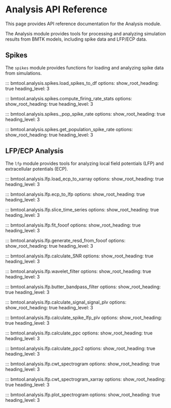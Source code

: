 # Analysis API Reference

This page provides API reference documentation for the Analysis module.

The Analysis module provides tools for processing and analyzing simulation results from BMTK models, including spike data and LFP/ECP data.

## Spikes

The `spikes` module provides functions for loading and analyzing spike data from simulations.

::: bmtool.analysis.spikes.load_spikes_to_df
    options:
      show_root_heading: true
      heading_level: 3

::: bmtool.analysis.spikes.compute_firing_rate_stats
    options:
      show_root_heading: true
      heading_level: 3

::: bmtool.analysis.spikes._pop_spike_rate
    options:
      show_root_heading: true
      heading_level: 3

::: bmtool.analysis.spikes.get_population_spike_rate
    options:
      show_root_heading: true
      heading_level: 3

## LFP/ECP Analysis

The `lfp` module provides tools for analyzing local field potentials (LFP) and extracellular potentials (ECP).

::: bmtool.analysis.lfp.load_ecp_to_xarray
    options:
      show_root_heading: true
      heading_level: 3

::: bmtool.analysis.lfp.ecp_to_lfp
    options:
      show_root_heading: true
      heading_level: 3

::: bmtool.analysis.lfp.slice_time_series
    options:
      show_root_heading: true
      heading_level: 3

::: bmtool.analysis.lfp.fit_fooof
    options:
      show_root_heading: true
      heading_level: 3

::: bmtool.analysis.lfp.generate_resd_from_fooof
    options:
      show_root_heading: true
      heading_level: 3

::: bmtool.analysis.lfp.calculate_SNR
    options:
      show_root_heading: true
      heading_level: 3

::: bmtool.analysis.lfp.wavelet_filter
    options:
      show_root_heading: true
      heading_level: 3

::: bmtool.analysis.lfp.butter_bandpass_filter
    options:
      show_root_heading: true
      heading_level: 3

::: bmtool.analysis.lfp.calculate_signal_signal_plv
    options:
      show_root_heading: true
      heading_level: 3

::: bmtool.analysis.lfp.calculate_spike_lfp_plv
    options:
      show_root_heading: true
      heading_level: 3

::: bmtool.analysis.lfp.calculate_ppc
    options:
      show_root_heading: true
      heading_level: 3

::: bmtool.analysis.lfp.calculate_ppc2
    options:
      show_root_heading: true
      heading_level: 3

::: bmtool.analysis.lfp.cwt_spectrogram
    options:
      show_root_heading: true
      heading_level: 3

::: bmtool.analysis.lfp.cwt_spectrogram_xarray
    options:
      show_root_heading: true
      heading_level: 3

::: bmtool.analysis.lfp.plot_spectrogram
    options:
      show_root_heading: true
      heading_level: 3 